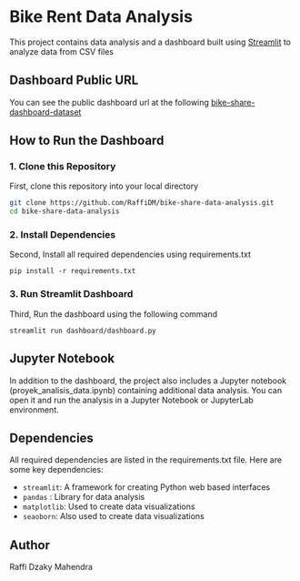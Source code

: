 # Bike Rent Data Analysis

This project contains data analysis and a dashboard built using [Streamlit](https://streamlit.io/) to analyze data from CSV files

## Dashboard Public URL
You can see the public dashboard url at the following [bike-share-dashboard-dataset](https://bike-share-dashboard-dataset.streamlit.app/)

## How to Run the Dashboard

### 1. Clone this Repository

First, clone this repository into your local directory

```bash
git clone https://github.com/RaffiDM/bike-share-data-analysis.git
cd bike-share-data-analysis
```

### 2. Install Dependencies
Second, Install all required dependencies using requirements.txt
```
pip install -r requirements.txt
```

### 3. Run Streamlit Dashboard
Third, Run the dashboard using the following command
```
streamlit run dashboard/dashboard.py
```

## Jupyter Notebook
In addition to the dashboard, the project also includes a Jupyter notebook (proyek_analisis_data.ipynb) containing additional data analysis. You can open it and run the analysis in a Jupyter Notebook or JupyterLab environment.

## Dependencies
All required dependencies are listed in the requirements.txt file. Here are some key dependencies:
- `streamlit`: A framework for creating Python web based interfaces
- `pandas` : Library for data analysis
- `matplotlib`: Used to create data visualizations
- `seaoborn`: Also used to create data visualizations

## Author
Raffi Dzaky Mahendra
